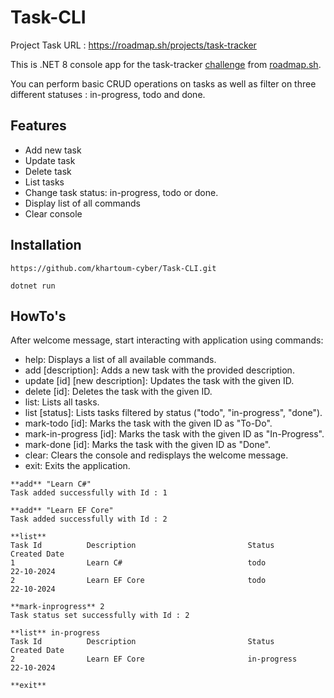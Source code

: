 # Task-CLI

Project Task URL : https://roadmap.sh/projects/task-tracker

This is .NET 8 console app for the task-tracker [challenge](https://roadmap.sh/projects/task-tracker) from [roadmap.sh](https://roadmap.sh/).

You can perform basic CRUD operations on tasks as well as filter on three different statuses : in-progress, todo and done.

## Features

+ Add new task
+ Update task
+ Delete task
+ List tasks
+ Change task status: in-progress, todo or done.
+ Display list of all commands
+ Clear console

## Installation
```
https://github.com/khartoum-cyber/Task-CLI.git
```
```
dotnet run
```

## HowTo's

After welcome message, start interacting with application using commands:

+ help: Displays a list of all available commands.
+ add [description]: Adds a new task with the provided description.
+ update [id] [new description]: Updates the task with the given ID.
+ delete [id]: Deletes the task with the given ID.
+ list: Lists all tasks.
+ list [status]: Lists tasks filtered by status ("todo", "in-progress", "done").
+ mark-todo [id]: Marks the task with the given ID as "To-Do".
+ mark-in-progress [id]: Marks the task with the given ID as "In-Progress".
+ mark-done [id]: Marks the task with the given ID as "Done".
+ clear: Clears the console and redisplays the welcome message.
+ exit: Exits the application.

```
**add** "Learn C#"
Task added successfully with Id : 1

**add** "Learn EF Core"
Task added successfully with Id : 2

**list**
Task Id          Description                         Status          Created Date    
1                Learn C#                            todo            22-10-2024
2                Learn EF Core                       todo            22-10-2024

**mark-inprogress** 2
Task status set successfully with Id : 2

**list** in-progress
Task Id          Description                         Status          Created Date   
2                Learn EF Core                       in-progress     22-10-2024

**exit**
```
